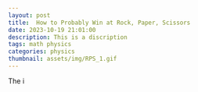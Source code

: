 ```yaml
---
layout: post
title:  How to Probably Win at Rock, Paper, Scissors 
date: 2023-10-19 21:01:00
description: This is a discription
tags: math physics
categories: physics
thumbnail: assets/img/RPS_1.gif
---
```

The i